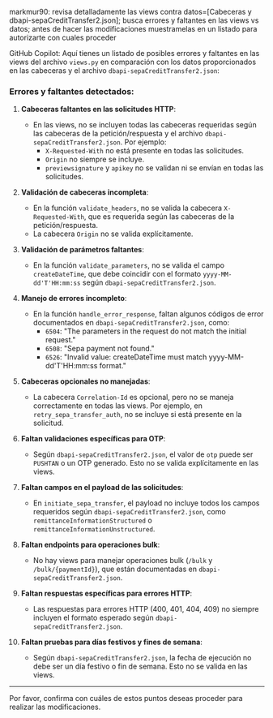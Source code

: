 markmur90: revisa detalladamente las views contra datos=[Cabeceras y dbapi-sepaCreditTransfer2.json]; busca errores y faltantes en las views vs datos; antes de hacer las modificaciones muestramelas en un listado para autorizarte con cuales proceder

GitHub Copilot: Aquí tienes un listado de posibles errores y faltantes en las views del archivo `views.py` en comparación con los datos proporcionados en las cabeceras y el archivo `dbapi-sepaCreditTransfer2.json`:

### Errores y faltantes detectados:

1. **Cabeceras faltantes en las solicitudes HTTP**:
   - En las views, no se incluyen todas las cabeceras requeridas según las cabeceras de la petición/respuesta y el archivo `dbapi-sepaCreditTransfer2.json`. Por ejemplo:
     - `X-Requested-With` no está presente en todas las solicitudes.
     - `Origin` no siempre se incluye.
     - `previewsignature` y `apikey` no se validan ni se envían en todas las solicitudes.

2. **Validación de cabeceras incompleta**:
   - En la función `validate_headers`, no se valida la cabecera `X-Requested-With`, que es requerida según las cabeceras de la petición/respuesta.
   - La cabecera `Origin` no se valida explícitamente.

3. **Validación de parámetros faltantes**:
   - En la función `validate_parameters`, no se valida el campo `createDateTime`, que debe coincidir con el formato `yyyy-MM-dd'T'HH:mm:ss` según `dbapi-sepaCreditTransfer2.json`.

4. **Manejo de errores incompleto**:
   - En la función `handle_error_response`, faltan algunos códigos de error documentados en `dbapi-sepaCreditTransfer2.json`, como:
     - `6504`: "The parameters in the request do not match the initial request."
     - `6508`: "Sepa payment not found."
     - `6526`: "Invalid value: createDateTime must match yyyy-MM-dd'T'HH:mm:ss format."

5. **Cabeceras opcionales no manejadas**:
   - La cabecera `Correlation-Id` es opcional, pero no se maneja correctamente en todas las views. Por ejemplo, en `retry_sepa_transfer_auth`, no se incluye si está presente en la solicitud.

6. **Faltan validaciones específicas para OTP**:
   - Según `dbapi-sepaCreditTransfer2.json`, el valor de `otp` puede ser `PUSHTAN` o un OTP generado. Esto no se valida explícitamente en las views.

7. **Faltan campos en el payload de las solicitudes**:
   - En `initiate_sepa_transfer`, el payload no incluye todos los campos requeridos según `dbapi-sepaCreditTransfer2.json`, como `remittanceInformationStructured` o `remittanceInformationUnstructured`.

8. **Faltan endpoints para operaciones bulk**:
   - No hay views para manejar operaciones bulk (`/bulk` y `/bulk/{paymentId}`), que están documentadas en `dbapi-sepaCreditTransfer2.json`.

9. **Faltan respuestas específicas para errores HTTP**:
   - Las respuestas para errores HTTP (400, 401, 404, 409) no siempre incluyen el formato esperado según `dbapi-sepaCreditTransfer2.json`.

10. **Faltan pruebas para días festivos y fines de semana**:
    - Según `dbapi-sepaCreditTransfer2.json`, la fecha de ejecución no debe ser un día festivo o fin de semana. Esto no se valida en las views.

---

Por favor, confirma con cuáles de estos puntos deseas proceder para realizar las modificaciones.